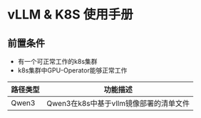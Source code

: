 # vLLM & K8S 使用手册
## 前置条件
- 有一个可正常工作的k8s集群
- k8s集群中GPU-Operator能够正常工作

| 路径类型              | 功能描述                              |
|-------------------|-----------------------------------|
| Qwen3             | Qwen3在k8s中基于vllm镜像部署的清单文件|